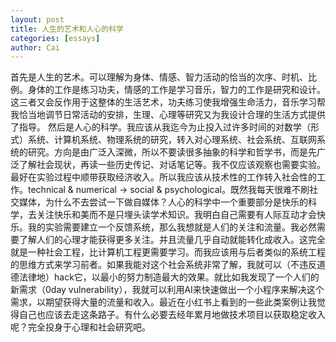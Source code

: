 ```yaml
---
layout: post
title: 人生的艺术和人心的科学
categories: [essays]
author: Cai
---
```


首先是人生的艺术。可以理解为身体、情感、智力活动的恰当的次序、时机、比例。身体的工作是练习功夫，情感的工作是学习音乐，智力的工作是研究和设计。这三者又会反作用于这整体的生活艺术，功夫练习使我增强生命活力，音乐学习帮我恰当地调节日常活动的安排，生理、心理等研究又为我设计合理的生活方式提供了指导。
然后是人心的科学。我应该从我迄今为止投入过许多时间的对数学（形式）系统、计算机系统、物理系统的研究，转入对心理系统、社会系统、互联网系统的研究。方向是由广泛入深微，所以不要读很多抽象的科学和哲学书，而是先广泛了解社会现状，再读一些历史传记、对话笔记等。我不仅应该观察也需要实验。最好在实验过程中顺带获取经济收入。所以我应该从技术性的工作转入社会性的工作。technical & numerical -> social & psychological。既然我每天很难不刷社交媒体，为什么不去尝试一下做自媒体？人心的科学中一个重要部分是快乐的科学，去关注快乐和美而不是只埋头读学术知识。我明白自己需要有人际互动才会快乐。我的实验需要建立一个反馈系统，那么我想就是人们的关注和流量。我必然需要了解人们的心理才能获得更多关注。并且流量几乎自动就能转化成收入。这完全就是一种社会工程，比计算机工程更需要学习。而我应该用与后者类似的系统工程的思维方式来学习前者。如果我能对这个社会系统非常了解，我就可以（不违反道德法律地）hack它，以最小的努力制造最大的效果。就比如我发现了一个人们的新需求（0day vulnerability），我就可以利用AI来快速做出一个小程序来解决这个需求，以期望获得大量的流量和收入。最近在小红书上看到的一些此类案例让我觉得自己也应该去走这条路子。有什么必要去经年累月地做技术项目以获取稳定收入呢？完全投身于心理和社会研究吧。